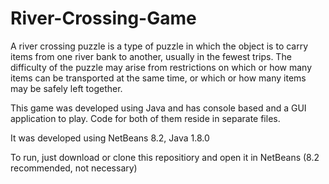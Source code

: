 # River-Crossing-Game

A river crossing puzzle is a type of puzzle in which the object is to carry items from one river bank to another, usually in the fewest trips. The difficulty of the puzzle may arise from restrictions on which or how many items can be transported at the same time, or which or how many items may be safely left together.

This game was developed using Java and has console based and a GUI application to play. Code for both of them reside in separate files.

It was developed using NetBeans 8.2, Java 1.8.0


To run, just download or clone this repositiory and open it in NetBeans (8.2 recommended, not necessary)
